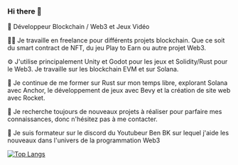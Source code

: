 ### Hi there 👋

👋 Développeur Blockchain / Web3 et Jeux Vidéo

👨‍💻 Je travaille en freelance pour différents projets blockchain. Que ce soit du smart contract de NFT, du jeu Play to Earn ou autre projet Web3. 

⚙️ J'utilise principalement Unity et Godot pour les jeux et Solidity/Rust pour le Web3. Je travaille sur les blockchain EVM et sur Solana.

🦀 Je continue de me former sur Rust sur mon temps libre, explorant Solana avec Anchor, le développement de jeux avec Bevy et la création de site web avec Rocket.

🌱 Je recherche toujours de nouveaux projets à réaliser pour parfaire mes connaissances, donc n'hésitez pas à me contacter.

🐣 Je suis formateur sur le discord du Youtubeur Ben BK sur lequel j'aide les nouveaux dans l'univers de la programmation Web3

[![Top Langs](https://github-readme-stats.vercel.app/api/top-langs/?username=isharifluttershy&layout=compact)](https://github.com/anuraghazra/github-readme-stats)

<!--
**IshariFluttershy/IshariFluttershy** is a ✨ _special_ ✨ repository because its `README.md` (this file) appears on your GitHub profile.

Here are some ideas to get you started:

- 🔭 I’m currently working on ...
- 🌱 I’m currently learning ...
- 👯 I’m looking to collaborate on ...
- 🤔 I’m looking for help with ...
- 💬 Ask me about ...
- 📫 How to reach me: ...
- 😄 Pronouns: ...
- ⚡ Fun fact: ...
-->
